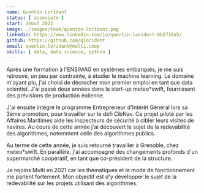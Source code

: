 ```yaml
---
name: Quentin Loridant
status: [ associate ]
start: début 2022
image: ./images/team/quentin-loridant.png
linkedin: https://www.linkedin.com/in/quentin-loridant-8b5719a5/
github: https://github.com/qloridant
email: quentin.loridant@multi.coop
skills: [ data, data science, python ]
---
```


Après une formation à l'ENSIMAG en systèmes embarqués, je me suis retrouvé, un peu par contrainte, à étudier le machine learning. Le domaine m'ayant plu, j'ai choisi de décrocher mon premier emploi en tant que data scientist. J'ai passé deux années dans la start-up meteo\*swift, fournissant des prévisions de production éolienne. 

J'ai ensuite integré le programme Entrepreneur d'Intérêt Général lors sa 3ème promotion, pour travailler sur le défi CibNav. Ce projet piloté par les Affaires Maritimes aide les inspecteurs de sécurité à cibler leurs visites de navires. Au cours de cette année j'ai découvert le sujet de la redevabilité des algorithmes, notemment celle des algorithmes publics. 

Au terme de cette année, je suis retourné travailler à Grenoble, chez meteo\*swift. En parallèle, j'ai accompagné des changements profonds d'un supermarché coopératif, en tant que co-président de la structure.

Je rejoins Multi en 2021 car les thématiques et le mode de fonctionnement me parlent fortement. Mon objectif est d'y développer le sujet de la redevabilité sur les projets utilisant des algorithmes. 
